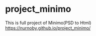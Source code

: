 # project_minimo
This is full project of Minimo(PSD to Html)
https://nurnoby.github.io/project_minimo/
